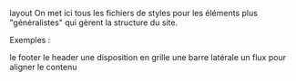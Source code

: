 layout
On met ici tous les fichiers de styles pour les éléments plus "généralistes" qui gèrent la structure du site.

Exemples :

le footer
le header
une disposition en grille
une barre latérale
un flux pour aligner le contenu

